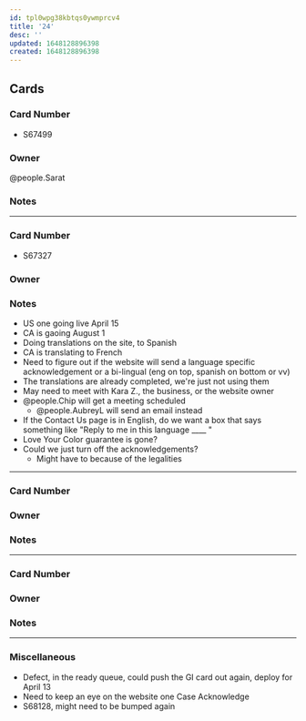 ```yaml
---
id: tpl0wpg38kbtqs0ywmprcv4
title: '24'
desc: ''
updated: 1648128896398
created: 1648128896398
---
```


## Cards

### Card Number
- S67499
### Owner
@people.Sarat
### Notes

---

### Card Number
- S67327
### Owner

### Notes
- US one going live April 15
- CA is gaoing August 1
- Doing translations on the site, to Spanish
- CA is translating to French
- Need to figure out if the website will send a language specific acknowledgement or a bi-lingual (eng on top, spanish on bottom or vv)
- The translations are already completed, we're just not using them
- May need to meet with Kara Z., the business, or the website owner
- @people.Chip will get a meeting scheduled
  - @people.AubreyL will send an email instead
- If the Contact Us page is in English, do we want a box that says something like "Reply to me in this language ____ "
- Love Your Color guarantee is gone?
- Could we just turn off the acknowledgements?
  - Might have to because of the legalities 
---

### Card Number

### Owner

### Notes

---

### Card Number

### Owner

### Notes

---

### Miscellaneous
- Defect, in the ready queue, could push the GI card out again, deploy for April 13
- Need to keep an eye on the website one Case Acknowledge
- S68128, might need to be bumped again
